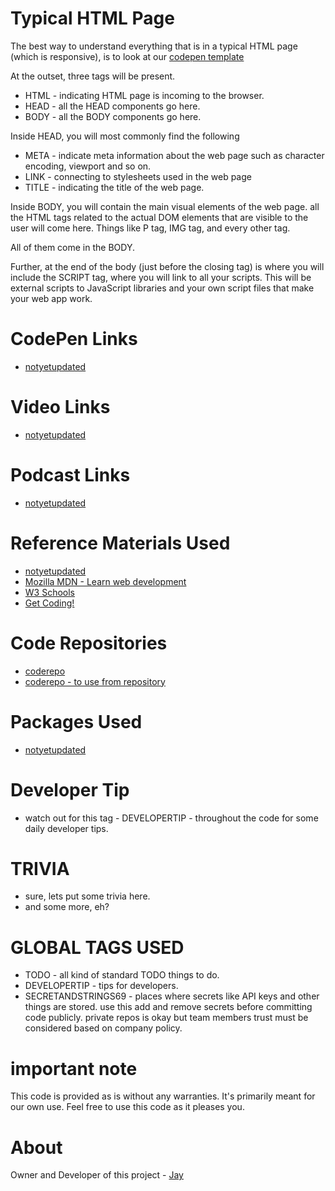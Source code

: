 # Typical HTML Page

The best way to understand everything that is in a typical HTML page (which is responsive), is to look at our [codepen template](https://codepen.io/jay-pancodu/pen/wvKrepW)

At the outset, three tags will be present.

* HTML - indicating HTML page is incoming to the browser.
* HEAD - all the HEAD components go here. 
* BODY - all the BODY components go here.

Inside HEAD, you will most commonly find the following

* META - indicate meta information about the web page such as character encoding, viewport and so on.
* LINK - connecting to stylesheets used in the web page
* TITLE - indicating the title of the web page. 

Inside BODY, you will contain the main visual elements of the web page. all the HTML tags related to the actual DOM elements that are visible to the user will come here. Things like P tag, IMG tag, and every other tag. 

All of them come in the BODY. 

Further, at the end of the body (just before the closing tag) is where you will include the SCRIPT tag, where you will link to all your scripts. This will be external scripts to JavaScript libraries and your own script files that make your web app work.

# CodePen Links

* [notyetupdated](Link)

# Video Links

* [notyetupdated](Link)

# Podcast Links

* [notyetupdated](Link)

# Reference Materials Used 

* [notyetupdated](Link)
* [Mozilla MDN - Learn web development](https://developer.mozilla.org/en-US/docs/Learn)
* [W3 Schools](https://www.w3schools.com)
* [Get Coding!](https://getcodingkids.com/missions/)

# Code Repositories

* [coderepo](https://github.com/Jay-study-nildana/Tutorials/tree/master/WebCode/foldername/)
* [coderepo - to use from repository](../WebCode/foldername/)

# Packages Used 

* [notyetupdated](Link)

# Developer Tip 

* watch out for this tag - DEVELOPERTIP - throughout the code for some daily developer tips.

# TRIVIA 

* sure, lets put some trivia here.
* and some more, eh?

# GLOBAL TAGS USED

* TODO - all kind of standard TODO things to do. 
* DEVELOPERTIP - tips for developers.
* SECRETANDSTRINGS69 - places where secrets like API keys and other things are stored. use this add and remove secrets before committing code publicly. private repos is okay but team members trust must be considered based on company policy. 

# important note 

This code is provided as is without any warranties. It's primarily meant for our own use. Feel free to use this code as it pleases you.

# About

Owner and Developer of this project - [Jay](http://thechalakas.com)